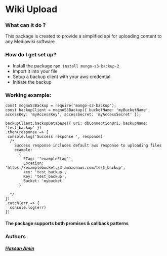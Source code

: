 # Wiki Upload

### What can it do ?
This package is created to provide a simplified api for uploading content to any Mediawiki software
### How do I get set up?
- Install the package
 `npm install mongo-s3-backup-2`
- Import it into your file
- Setup a backup client with your aws credential
- Initiate the backup

### Working example:

  ```
  const mognoS3Backup = require('mongo-s3-backup');
  const backupClient = mognoS3Backup({ bucketName: 'myBucketName', accessKey: 'myAccessKey', accessSecret: 'myAccessSecret' });

  backupClient.backupDatabase({ uri: dbConnectionUri, backupName: 'test_backup' })
  .then(response => {
   console.log('Success response ', response)
    /*
      Success response includes default aws response to uploading files
      example: 
        { 
          ETag: '"exampleEtag"',
          Location: 'https://examplebucket.s3.amazonaws.com/test_backup',
          key: 'test_backup',
          Key: 'test_backup',
          Bucket: 'mybucket' 
        }

    */
  })
  .catch(err => {
    console.log(err)
  })
  ```
#### The package supports both promises & callback patterns

### Authors  
##### [**Hassan Amin**](https://github.com/hassanamin994)